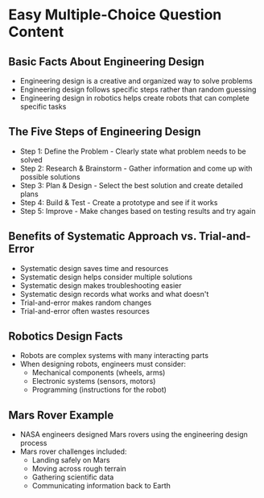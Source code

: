# Easy Multiple-Choice Question Content

## Basic Facts About Engineering Design

- Engineering design is a creative and organized way to solve problems
- Engineering design follows specific steps rather than random guessing
- Engineering design in robotics helps create robots that can complete specific tasks

## The Five Steps of Engineering Design

- Step 1: Define the Problem - Clearly state what problem needs to be solved
- Step 2: Research & Brainstorm - Gather information and come up with possible solutions
- Step 3: Plan & Design - Select the best solution and create detailed plans
- Step 4: Build & Test - Create a prototype and see if it works
- Step 5: Improve - Make changes based on testing results and try again

## Benefits of Systematic Approach vs. Trial-and-Error

- Systematic design saves time and resources
- Systematic design helps consider multiple solutions
- Systematic design makes troubleshooting easier
- Systematic design records what works and what doesn't
- Trial-and-error makes random changes
- Trial-and-error often wastes resources

## Robotics Design Facts

- Robots are complex systems with many interacting parts
- When designing robots, engineers must consider:
  - Mechanical components (wheels, arms)
  - Electronic systems (sensors, motors)
  - Programming (instructions for the robot)

## Mars Rover Example

- NASA engineers designed Mars rovers using the engineering design process
- Mars rover challenges included:
  - Landing safely on Mars
  - Moving across rough terrain
  - Gathering scientific data
  - Communicating information back to Earth